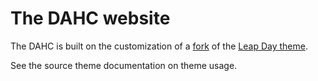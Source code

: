 # The DAHC website

The DAHC is built on the customization of a [fork](https://github.com/jeremydouglass/leap-day) of the [Leap Day theme](http://pages-themes.github.io/leap-day).

See the source theme documentation on theme usage.
